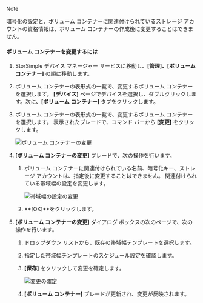 <!--author=alkohli last changed: 07/05/2017-->

> [!NOTE] 
> 暗号化の設定と、ボリューム コンテナーに関連付けられているストレージ アカウントの資格情報は、ボリューム コンテナーの作成後に変更することはできません。

#### <a name="to-modify-a-volume-container"></a>ボリューム コンテナーを変更するには

1. StorSimple デバイス マネージャー サービスに移動し、**[管理]、[ボリューム コンテナー]** の順に移動します。

2. ボリューム コンテナーの表形式の一覧で、変更するボリューム コンテナーを選択します。 **[デバイス]** ページでデバイスを選択し、ダブルクリックします。次に、**[ボリューム コンテナー]** タブをクリックします。

2. ボリューム コンテナーの表形式の一覧で、変更するボリューム コンテナーを選択します。 表示されたブレードで、コマンド バーから **[変更]** をクリックします。

    ![ボリューム コンテナーの変更](./media/storsimple-8000-modify-volume-container/modify-vol-container1.png)

3. **[ボリューム コンテナーの変更]** ブレードで、次の操作を行います。
   
   1. ボリューム コンテナーに関連付けられている名前、暗号化キー、ストレージ アカウントは、指定後に変更することはできません。 関連付けられている帯域幅の設定を変更します。
      
       ![帯域幅の設定の変更](./media/storsimple-8000-modify-volume-container/modify-vol-container2.png)

   2.  **[OK]**をクリックします。
4. **[ボリューム コンテナーの変更]** ダイアログ ボックスの次のページで、次の操作を行います。
   
   1. ドロップダウン リストから、既存の帯域幅テンプレートを選択します。
   2. 指定した帯域幅テンプレートのスケジュール設定を確認します。
   3. **[保存]** をクリックして変更を確定します。
      
       ![変更の確定](./media/storsimple-8000-modify-volume-container/modify-vol-container3.png)

   3. **[ボリューム コンテナー]** ブレードが更新され、変更が反映されます。

